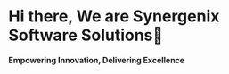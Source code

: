 # Hi there, We are Synergenix Software Solutions👋

**Empowering Innovation, Delivering Excellence**


